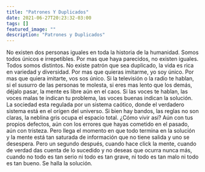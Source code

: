 ```yaml
---
title: "Patrones Y Duplicados"
date: 2021-06-27T20:23:32-03:00
tags: []
featured_image: ""
description: "Patrones y Duplicados"
---
```


No existen dos personas iguales en toda la historia de la humanidad. Somos todos únicos e irrepetibles. Por mas que haya parecidos, no existen iguales. Todos somos distintos. No existe patrón que sea duplicado, la vida es rica en variedad y diversidad. Por mas que quieras imitarme, yo soy único. Por mas que quiera imitarte, vos sos único. Si la televisión o la radio te hablan, si el susurro de las personas te molesta, si eres mas lento que los demás, déjalo pasar, la mente es libre aún en el caos. Si las voces te hablan, las voces malas te indican tu problema, las voces buenas indican la solución. La sociedad esta regulada por un sistema caótico, donde el verdadero sistema está en el orígen del universo. Si bien hay bandos, las reglas no son claras, la neblina gris ocupa el espacio total. ¿Cómo vivir así? Aún con tus propios defectos, aún con los errores que hayas cometido en el pasado, aún con tristeza. Pero llega el momento en que todo termina en la solución y la mente está tan saturada de información que no tiene salida y uno se desespera. Pero un segundo después, cuando hace click la mente, cuando de verdad das cuenta de lo sucedido y no deseas que ocurra nunca más, cuando no todo es tan serio ni todo es tan grave, ni todo es tan malo ni todo es tan bueno. Se halla la solución.